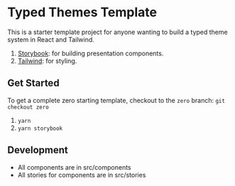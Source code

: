 # Typed Themes Template

This is a starter template project for anyone wanting to build a typed theme system in React and Tailwind.

1. [Storybook](https://storybook.js.org): for building presentation components.
2. [Tailwind](https://tailwindcss.com): for styling.

## Get Started

To get a complete zero starting template, checkout to the `zero` branch:
`git checkout zero`

1. `yarn`
2. `yarn storybook`

## Development

- All components are in src/components
- All stories for components are in src/stories
